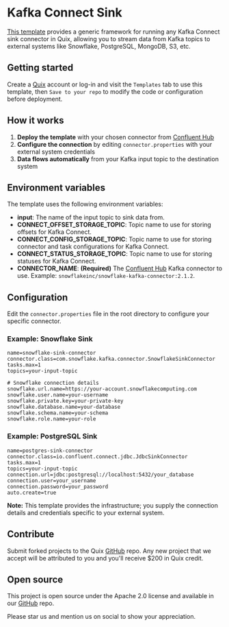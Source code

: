 # Kafka Connect Sink

[This template](https://github.com/quixio/quix-samples/tree/main/shell/kafka-connect-sink) provides a generic framework for running any Kafka Connect sink connector in Quix, allowing you to stream data from Kafka topics to external systems like Snowflake, PostgreSQL, MongoDB, S3, etc.

## Getting started

Create a [Quix](https://portal.cloud.quix.io/signup?utm_campaign=github) account or log-in and visit the `Templates` tab to use this template, then `Save to your repo` to modify the code or configuration before deployment.

## How it works

1. **Deploy the template** with your chosen connector from [Confluent Hub](https://www.confluent.io/hub)
2. **Configure the connection** by editing `connector.properties` with your external system credentials
3. **Data flows automatically** from your Kafka input topic to the destination system

## Environment variables

The template uses the following environment variables:

- **input**: The name of the input topic to sink data from.
- **CONNECT_OFFSET_STORAGE_TOPIC**: Topic name to use for storing offsets for Kafka Connect.
- **CONNECT_CONFIG_STORAGE_TOPIC**: Topic name to use for storing connector and task configurations for Kafka Connect.
- **CONNECT_STATUS_STORAGE_TOPIC**: Topic name to use for storing statuses for Kafka Connect.
- **CONNECTOR_NAME**: **(Required)** The [Confluent Hub](https://www.confluent.io/hub) Kafka connector to use. Example: `snowflakeinc/snowflake-kafka-connector:2.1.2`.

## Configuration

Edit the `connector.properties` file in the root directory to configure your specific connector.

### Example: Snowflake Sink
```properties
name=snowflake-sink-connector
connector.class=com.snowflake.kafka.connector.SnowflakeSinkConnector
tasks.max=1
topics=your-input-topic

# Snowflake connection details
snowflake.url.name=https://your-account.snowflakecomputing.com
snowflake.user.name=your-username
snowflake.private.key=your-private-key
snowflake.database.name=your-database
snowflake.schema.name=your-schema
snowflake.role.name=your-role
```

### Example: PostgreSQL Sink  
```properties
name=postgres-sink-connector
connector.class=io.confluent.connect.jdbc.JdbcSinkConnector
tasks.max=1
topics=your-input-topic
connection.url=jdbc:postgresql://localhost:5432/your_database
connection.user=your_username
connection.password=your_password
auto.create=true
```

**Note:** This template provides the infrastructure; you supply the connection details and credentials specific to your external system.

## Contribute

Submit forked projects to the Quix [GitHub](https://github.com/quixio/quix-samples) repo. Any new project that we accept will be attributed to you and you'll receive $200 in Quix credit.

## Open source

This project is open source under the Apache 2.0 license and available in our [GitHub](https://github.com/quixio/quix-samples) repo.

Please star us and mention us on social to show your appreciation.
